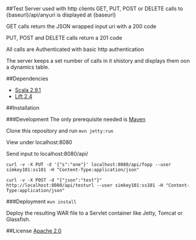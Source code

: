 ##Test Server used with http clients
GET, PUT, POST or DELETE calls to {baseurl}/api/anyuri is displayed at {baseurl}

GET calls return the JSON wrapped input uri with a 200 code

PUT, POST and DELETE calls return a 201 code

All calls are Authenticated with basic http authentication


The server keeps a set number of calls in it shistory and displays them oon a dynamics table.


##Dependencies

* [Scala 2.9.1](http://scala-lang.org)
* [Lift 2.4](http://liftweb.net/)


##Installation

###Development
The only prerequisite needed is [Maven](http://maven.apache.org/)

Clone this repository and run ```mvn jetty:run```

View under localhost:8080

Send input to localhost:8080/api/

 ```
 curl -v -X PUT -d '{"s":"one"}' localhost:8080/api/fopp --user simkey101:ss101 -H "Content-Type:application/json"
 ```

 ```
 curl -v -X POST -d "{"json":"test"}"  http://localhost:8080/api/testurl --user simkey101:ss101 -H "Content-Type:application/json"
 ```



###Deployment
```mvn install```

Deploy the resulting WAR file to a Servlet container like Jetty, Tomcat or Glassfish.




##License
[Apache 2.0](http://www.apache.org/licenses/LICENSE-2.0)